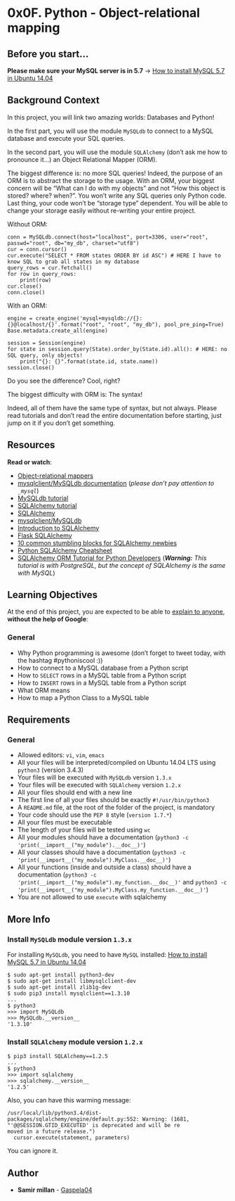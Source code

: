<h1 class="gap">0x0F. Python - Object-relational mapping</h1>
<article id="description" class="gap formatted-content">
    <h2>Before you start…</h2>

<p><strong>Please make sure your MySQL server is in 5.7</strong> -&gt; <a href="/rltoken/PW9oQwiiM7BuaKtPEoPJVA" title="How to install MySQL 5.7 in Ubuntu 14.04" target="_blank">How to install MySQL 5.7 in Ubuntu 14.04</a></p>

<h2>Background Context</h2>

<p>In this project, you will link two amazing worlds: Databases and Python!</p>

<p>In the first part, you will use the module <code>MySQLdb</code> to connect to a MySQL database and execute your SQL queries.</p>

<p>In the second part, you will use the module <code>SQLAlchemy</code> (don’t ask me how to pronounce it…) an Object Relational Mapper (ORM). </p>

<p>The biggest difference is: no more SQL queries! Indeed, the purpose of an ORM is to abstract the storage to the usage. With an ORM, your biggest concern will be “What can I do with my objects” and not “How this object is stored? where? when?”. You won’t write any SQL queries only Python code. Last thing, your code won’t be “storage type” dependent. You will be able to change your storage easily without re-writing your entire project.</p>

<p>Without ORM:</p>

<pre><code>conn = MySQLdb.connect(host="localhost", port=3306, user="root", passwd="root", db="my_db", charset="utf8")
cur = conn.cursor()
cur.execute("SELECT * FROM states ORDER BY id ASC") # HERE I have to know SQL to grab all states in my database
query_rows = cur.fetchall()
for row in query_rows:
    print(row)
cur.close()
conn.close()
</code></pre>

<p>With an ORM:</p>

<pre><code>engine = create_engine('mysql+mysqldb://{}:{}@localhost/{}'.format("root", "root", "my_db"), pool_pre_ping=True)
Base.metadata.create_all(engine)

session = Session(engine)
for state in session.query(State).order_by(State.id).all(): # HERE: no SQL query, only objects!
    print("{}: {}".format(state.id, state.name))
session.close()
</code></pre>

<p>Do you see the difference? Cool, right? </p>

<p>The biggest difficulty with ORM is: The syntax!</p>

<p>Indeed, all of them have the same type of syntax, but not always. Please read tutorials and don’t read the entire documentation before starting, just jump on it if you don’t get something. </p>

<h2>Resources</h2>

<p><strong>Read or watch</strong>:</p>

<ul>
<li><a href="/rltoken/IqdjUaZ31ZfP6eT-lTyUkA" title="Object-relational mappers" target="_blank">Object-relational mappers</a> </li>
<li><a href="/rltoken/rMJpVJ1_YjMWfvY00I7Kpw" title="mysqlclient/MySQLdb documentation" target="_blank">mysqlclient/MySQLdb documentation</a> (<em>please don’t pay attention to <code>_mysql</code></em>)</li>
<li><a href="/rltoken/KskI6xMlQCYJyE0UVPJfKQ" title="MySQLdb tutorial" target="_blank">MySQLdb tutorial</a> </li>
<li><a href="/rltoken/9JWveMwNKe3IUErdEbDsUQ" title="SQLAlchemy tutorial" target="_blank">SQLAlchemy tutorial</a> </li>
<li><a href="/rltoken/E9dLS6Shaezq4ivnGxN_RA" title="SQLAlchemy" target="_blank">SQLAlchemy</a> </li>
<li><a href="/rltoken/SSoBE3ckyGFi3NexCH3nuw" title="mysqlclient/MySQLdb" target="_blank">mysqlclient/MySQLdb</a> </li>
<li><a href="/rltoken/I5bvhPGTOu3_-T-4jpN-hg" title="Introduction to SQLAlchemy" target="_blank">Introduction to SQLAlchemy</a> </li>
<li><a href="/rltoken/UvaHESHeqlRA0Z0uQFi0_A" title="Flask SQLAlchemy" target="_blank">Flask SQLAlchemy</a> </li>
<li><a href="/rltoken/Zb8Yc2WycLLYX8gnLlwZKw" title="10 common stumbling blocks for SQLAlchemy newbies" target="_blank">10 common stumbling blocks for SQLAlchemy newbies</a> </li>
<li><a href="/rltoken/XHPAX7-ydSou2BLWHII8Vw" title="Python SQLAlchemy Cheatsheet" target="_blank">Python SQLAlchemy Cheatsheet</a> </li>
<li><a href="/rltoken/aeLSQ039BhLhamU2BjqsOw" title="SQLAlchemy ORM Tutorial for Python Developers" target="_blank">SQLAlchemy ORM Tutorial for Python Developers</a> (<em><strong>Warning:</strong> This tutorial is with PostgreSQL, but the concept of SQLAlchemy is the same with MySQL</em>)</li>
</ul>

<h2>Learning Objectives</h2>

<p>At the end of this project, you are expected to be able to <a href="/rltoken/pAhQMOZ5dg4WaUDzqIwp7A" title="explain to anyone" target="_blank">explain to anyone</a>, <strong>without the help of Google</strong>:</p>

<h3>General</h3>

<ul>
<li>Why Python programming is awesome (don’t forget to tweet today, with the hashtag #pythoniscool :))</li>
<li>How to connect to a MySQL database from a Python script</li>
<li>How to <code>SELECT</code> rows in a MySQL table from a Python script</li>
<li>How to <code>INSERT</code> rows in a MySQL table from a Python script </li>
<li>What ORM means</li>
<li>How to map a Python Class to a MySQL table</li>
</ul>

<h2>Requirements</h2>

<h3>General</h3>

<ul>
<li>Allowed editors: <code>vi</code>, <code>vim</code>, <code>emacs</code></li>
<li>All your files will be interpreted/compiled on Ubuntu 14.04 LTS using <code>python3</code> (version 3.4.3)</li>
<li>Your files will be executed with <code>MySQLdb</code> version <code>1.3.x</code></li>
<li>Your files will be executed with <code>SQLAlchemy</code> version <code>1.2.x</code></li>
<li>All your files should end with a new line</li>
<li>The first line of all your files should be exactly <code>#!/usr/bin/python3</code></li>
<li>A <code>README.md</code> file, at the root of the folder of the project, is mandatory</li>
<li>Your code should use the <code>PEP 8</code> style (<code>version 1.7.*</code>)</li>
<li>All your files must be executable</li>
<li>The length of your files will be tested using <code>wc</code></li>
<li>All your modules should have a documentation (<code>python3 -c 'print(__import__("my_module").__doc__)'</code>)</li>
<li>All your classes should have a documentation (<code>python3 -c 'print(__import__("my_module").MyClass.__doc__)'</code>)</li>
<li>All your functions (inside and outside a class) should have a documentation (<code>python3 -c 'print(__import__("my_module").my_function.__doc__)'</code> and <code>python3 -c 'print(__import__("my_module").MyClass.my_function.__doc__)'</code>)</li>
<li>You are not allowed to use <code>execute</code> with sqlalchemy</li>
</ul>

<h2>More Info</h2>

<h3>Install <code>MySQLdb</code> module version <code>1.3.x</code></h3>

<p>For installing <code>MySQLdb</code>, you need to have <code>MySQL</code> installed: <a href="/rltoken/PW9oQwiiM7BuaKtPEoPJVA" title="How to install MySQL 5.7 in Ubuntu 14.04" target="_blank">How to install MySQL 5.7 in Ubuntu 14.04</a></p>

<pre><code>$ sudo apt-get install python3-dev
$ sudo apt-get install libmysqlclient-dev
$ sudo apt-get install zlib1g-dev
$ sudo pip3 install mysqlclient==1.3.10
...
$ python3
&gt;&gt;&gt; import MySQLdb
&gt;&gt;&gt; MySQLdb.__version__ 
'1.3.10'
</code></pre>

<h3>Install <code>SQLAlchemy</code> module version <code>1.2.x</code></h3>

<pre><code>$ pip3 install SQLAlchemy==1.2.5
...
$ python3
&gt;&gt;&gt; import sqlalchemy
&gt;&gt;&gt; sqlalchemy.__version__ 
'1.2.5'
</code></pre>

<p>Also, you can have this warming message:</p>

<pre><code>/usr/local/lib/python3.4/dist-packages/sqlalchemy/engine/default.py:552: Warning: (1681, "'@@SESSION.GTID_EXECUTED' is deprecated and will be re
moved in a future release.")                                                                                                                    
  cursor.execute(statement, parameters)  
</code></pre>

<p>You can ignore it.</p>

  </article>

## Author
* **Samir millan** - [Gaspela04](https://github.com/Gaspela04)
